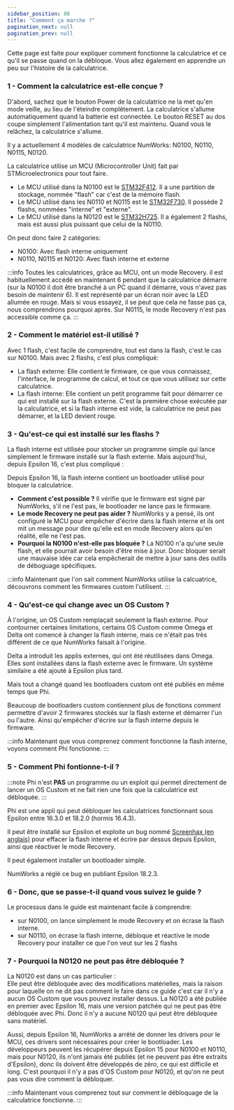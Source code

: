 ```yaml
---
sidebar_position: 80
title: "Comment ça marche ?"
pagination_next: null
pagination_prev: null
---
```


Cette page est faite pour expliquer comment fonctionne la calculatrice et ce qu'il se passe quand on la débloque.
Vous allez également en apprendre un peu sur l'histoire de la calculatrice.

### 1 - Comment la calculatrice est-elle conçue ?

D'abord, sachez que le bouton Power de la calculatrice ne la met qu'en mode veille, au lieu de l'éteindre complètement. La calculatrice s'allume automatiquement quand la batterie est connectée. Le bouton RESET au dos coupe simplement l'alimentation tant qu'il est maintenu. Quand vous le relâchez, la calculatrice s'allume.

Il y a actuellement 4 modèles de calculatrice NumWorks: N0100, N0110, N0115, N0120.

La calculatrice utilise un MCU (Microcontroller Unit) fait par STMicroelectronics pour tout faire.
- Le MCU utilisé dans la N0100 est le [STM32F412](https://www.st.com/en/microcontrollers-microprocessors/stm32f412.html). Il a une partition de stockage, nommée "flash" car c'est de la mémoire flash.
- Le MCU utilisé dans les N0110 et N0115 est le [STM32F730](https://www.st.com/en/microcontrollers-microprocessors/stm32f730r8.html). Il possède 2 flashs, nommées "interne" et "externe".
- Le MCU utilisé dans la N0120 est le [STM32H725](https://www.st.com/en/microcontrollers-microprocessors/stm32h725-735.html). Il a également 2 flashs, mais est aussi plus puissant que celui de la N0110.

On peut donc faire 2 catégories:
- N0100: Avec flash interne uniquement
- N0110, N0115 et N0120: Avec flash interne et externe

:::info
Toutes les calculatrices, grâce au MCU, ont un mode Recovery. il est habituellement accédé en maintenant 6 pendant que la calculatrice démarre (sur la N0100 il doit être branché à un PC quand il démarre, vous n'avez pas besoin de maintenir 6). Il est représenté par un écran noir avec la LED allumée en rouge. Mais si vous essayez, il se peut que cela ne fasse pas ça, nous comprendrons pourquoi après.
Sur N0115, le mode Recovery n'est pas accessible comme ça.
:::

### 2 - Comment le matériel est-il utilisé ?

Avec 1 flash, c'est facile de comprendre, tout est dans la flash, c'est le cas sur N0100. Mais avec 2 flashs, c'est plus compliqué:

- La flash externe: Elle contient le firmware, ce que vous connaissez, l'interface, le programme de calcul, et tout ce que vous utilisez sur cette calculatrice.
- La flash interne: Elle contient un petit programme fait pour démarrer ce qui est installé sur la flash externe. C'est la première chose exécutée par la calculatrice, et si la flash interne est vide, la calculatrice ne peut pas démarrer, et la LED devient rouge.

### 3 - Qu'est-ce qui est installé sur les flashs ?

La flash interne est utilisée pour stocker un programme simple qui lance simplement le firmware installé sur la flash externe. Mais aujourd'hui, depuis Epsilon 16, c'est plus compliqué :

Depuis Epsilon 16, la flash interne contient un bootloader utilisé pour bloquer la calculatrice.
- **Comment c'est possible ?** Il vérifie que le firmware est signé par NumWorks, s'il ne l'est pas, le bootloader ne lance pas le firmware.
- **Le mode Recovery ne peut pas aider ?** NumWorks y a pensé, ils ont configuré le MCU pour empêcher d'écrire dans la flash interne et ils ont mit un message pour dire qu'elle est en mode Recovery alors qu'en réalité, elle ne l'est pas.
- **Pourquoi la N0100 n'est-elle pas bloquée ?** La N0100 n'a qu'une seule flash, et elle pourrait avoir besoin d'être mise à jour. Donc bloquer serait une mauvaise idée car cela empêcherait de mettre à jour sans des outils de déboguage spécifiques.

:::info
Maintenant que l'on sait comment NumWorks utilise la calcuatrice, découvrons comment les firmwares custom l'utilisent.
:::

### 4 - Qu'est-ce qui change avec un OS Custom ?

À l'origine, un OS Custom remplaçait seulement la flash externe. Pour contourner certaines limitations, certains OS Custom comme Omega et Delta ont comencé à changer la flash interne, mais ce n'était pas très différent de ce que NumWorks faisait à l'origine.

Delta a introduit les applis externes, qui ont été réutilisées dans Omega. Elles sont installées dans la flash externe avec le firmware. Un système similaire a été ajouté à Epsilon plus tard.

Mais tout a changé quand les bootloaders custom ont été publiés en même temps que Phi.

Beaucoup de bootloaders custom contiennent plus de fonctions comment permettre d'avoir 2 firmwares stockés sur la flash externe et démarrer l'un ou l'autre. Ainsi qu'empêcher d'écrire sur la flash interne depuis le firmware.

:::info
Maintenant que vous comprenez comment fonctionne la flash interne, voyons comment Phi fonctionne.
:::

### 5 - Comment Phi fontionne-t-il ?

:::note
Phi n'est **PAS** un programme ou un exploit qui permet directement de lancer un OS Custom et ne fait rien une fois que la calculatrice est débloquée.
:::

Phi est une appli qui peut débloquer les calculatrices fonctionnant sous Epsilon entre 16.3.0 et 18.2.0 (hormis 16.4.3).

Il peut être installé sur Epsilon et exploite un bug nommé [Screenhax (en anglais)](https://blog.mfriess.xyz/screenhax/) pour effacer la flash interne et écrire par dessus depuis Epsilon, ainsi que réactiver le mode Recovery.

Il peut également installer un bootloader simple.

NumWorks a réglé ce bug en publiant Epsilon 18.2.3.

### 6 - Donc, que se passe-t-il quand vous suivez le guide ?

Le processus dans le guide est maintenant facile à comprendre:
- sur N0100, on lance simplement le mode Recovery et on écrase la flash interne.
- sur N0110, on écrase la flash interne, débloque et réactive le mode Recovery pour installer ce que l'on veut sur les 2 flashs

### 7 - Pourquoi la N0120 ne peut pas être débloquée ?

La N0120 est dans un cas particulier :<br/>
Elle peut être débloquée avec des modifications matérielles, mais la raison pour laquelle on ne dit pas comment le faire dans ce guide c'est car il n'y a aucun OS Custom que vous pouvez installer dessus.
La N0120 a été publiée en premier avec Epsilon 16, mais une version patchée qui ne peut pas être débloquée avec Phi. Donc il n'y a aucune N0120 qui peut être débloquée sans matériel.

Aussi, depuis Epsilon 16, NumWorks a arrêté de donner les drivers pour le MCU, ces drivers sont nécessaires pour créer le bootloader. Les développeurs peuvent les récupérer depuis Epsilon 15 pour N0100 et N0110, mais pour N0120, ils n'ont jamais été publiés (et ne peuvent pas être extraits d'Epsilon), donc ils doivent être développés de zéro, ce qui est difficile et long. C'est pourquoi il n'y a pas d'OS Custom pour N0120, et qu'on ne peut pas vous dire comment la débloquer.

:::info
Maintenant vous comprenez tout sur comment le débloquage de la calculatrice fonctionne.
:::
